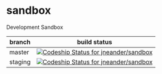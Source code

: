 # sandbox
Development Sandbox

| branch | build status |
| ------ | ------------ |
| master | [![Codeship Status for jneander/sandbox](https://app.codeship.com/projects/c4f4dda0-0f16-0135-07fc-6e1e0c265962/status?branch=master)](https://app.codeship.com/projects/216088) |
| staging | [![Codeship Status for jneander/sandbox](https://app.codeship.com/projects/c4f4dda0-0f16-0135-07fc-6e1e0c265962/status?branch=staging)](https://app.codeship.com/projects/216088) |
